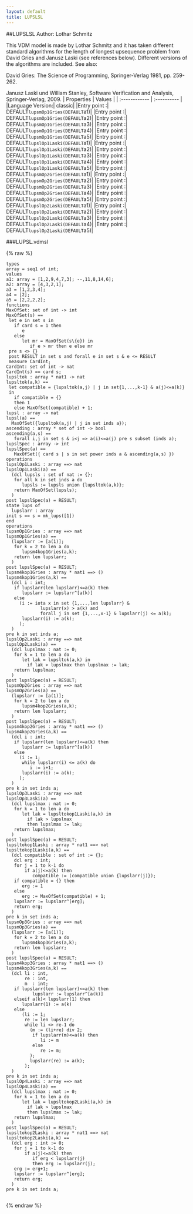 ```yaml
---
layout: default
title: LUPSLSL
---
```


##LUPSLSL
Author: Lothar Schmitz


This VDM model is made by Lothar Schmitz and it has taken different
standard algorithms for the length of longest upsequence problem
from David Gries and Janusz Laski (see references below). Different 
versions of the algorithms are included. See also:

David Gries: The Science of Programming, Springer-Verlag 1981, 
pp. 259-262.

Janusz Laski und William Stanley, Software Verification and Analysis, 
Springer-Verlag, 2009.
| Properties | Values          |
| :------------ | :---------- |
|Language Version:| classic|
|Entry point     :| DEFAULT`lupsmOp1Gries(DEFAULT`a1)|
|Entry point     :| DEFAULT`lupsmOp1Gries(DEFAULT`a2)|
|Entry point     :| DEFAULT`lupsmOp1Gries(DEFAULT`a3)|
|Entry point     :| DEFAULT`lupsmOp1Gries(DEFAULT`a4)|
|Entry point     :| DEFAULT`lupsmOp1Gries(DEFAULT`a5)|
|Entry point     :| DEFAULT`lupslOp1Laski(DEFAULT`a1)|
|Entry point     :| DEFAULT`lupslOp1Laski(DEFAULT`a2)|
|Entry point     :| DEFAULT`lupslOp1Laski(DEFAULT`a3)|
|Entry point     :| DEFAULT`lupslOp1Laski(DEFAULT`a4)|
|Entry point     :| DEFAULT`lupslOp1Laski(DEFAULT`a5)|
|Entry point     :| DEFAULT`lupsmOp2Gries(DEFAULT`a1)|
|Entry point     :| DEFAULT`lupsmOp2Gries(DEFAULT`a2)|
|Entry point     :| DEFAULT`lupsmOp2Gries(DEFAULT`a3)|
|Entry point     :| DEFAULT`lupsmOp2Gries(DEFAULT`a4)|
|Entry point     :| DEFAULT`lupsmOp2Gries(DEFAULT`a5)|
|Entry point     :| DEFAULT`lupslOp2Laski(DEFAULT`a1)|
|Entry point     :| DEFAULT`lupslOp2Laski(DEFAULT`a2)|
|Entry point     :| DEFAULT`lupslOp2Laski(DEFAULT`a3)|
|Entry point     :| DEFAULT`lupslOp2Laski(DEFAULT`a4)|
|Entry point     :| DEFAULT`lupslOp2Laski(DEFAULT`a5)|


###LUPSL.vdmsl

{% raw %}
~~~
types
array = seq1 of int;
values
a1: array = [1,2,9,4,7,3]; --,11,8,14,6]; a2: array = [4,3,2,1];a3 = [1,2,3,4]; a4 = [2];a5 = [2,2,2,2];
functions
MaxOfSet: set of int -> intMaxOfSet(s) == let e in set s in   if card s = 1 then      e   else      let mr = MaxOfSet(s\{e}) in         if e > mr then e else mr pre s <> {} post RESULT in set s and forall e in set s & e <= RESULT measure CardInt;
CardInt: set of int -> natCardInt(s) == card s;
lupsltok : array * nat1 -> natlupsltok(a,k) == let compatible = {lupsltok(a,j) | j in set{1,...,k-1} & a(j)<=a(k)}  in   if compatible = {}    then 1    else MaxOfSet(compatible) + 1; 
lupsl : array -> natlupsl(a) ==   MaxOfSet({lupsltok(a,j) | j in set inds a});
ascending : array * set of int -> boolascending(a,s) ==   forall i,j in set s & i<j => a(i)<=a(j) pre s subset (inds a);
lupslSpec : array -> intlupslSpec(a) ==   MaxOfSet({ card s | s in set power inds a & ascending(a,s) })
operations
lupslOp1Laski : array ==> natlupslOp1Laski(a) ==   (dcl lupsls : set of nat := {};   for all k in set inds a do      lupsls := lupsls union {lupsltok(a,k)};   return MaxOfSet(lupsls);  )post lupslSpec(a) = RESULT;
state lups of  lupslarr : array init s == s = mk_lups([1])end
operations
lupsmOp1Gries : array ==> natlupsmOp1Gries(a) ==   (lupslarr := [a(1)];   for k = 2 to len a do      lupsm4kop1Gries(a,k);   return len lupslarr;  )post lupslSpec(a) = RESULT;
lupsm4kop1Gries : array * nat1 ==> ()lupsm4kop1Gries(a,k) ==  (dcl i : int;    if lupslarr(len lupslarr)<=a(k) then      lupslarr := lupslarr^[a(k)]   else     (i := iota x in set {1,...,len lupslarr} &             lupslarr(x) > a(k) and              forall j in set {1,...,x-1} & lupslarr(j) <= a(k);      lupslarr(i) := a(k);     );  )pre k in set inds a;
lupslOp2Laski : array ==> natlupslOp2Laski(a) ==   (dcl lupslmax : nat := 0;   for k = 1 to len a do      let lak = lupsltok(a,k) in        if lak > lupslmax then lupslmax := lak;   return lupslmax;  )post lupslSpec(a) = RESULT;
lupsmOp2Gries : array ==> natlupsmOp2Gries(a) ==   (lupslarr := [a(1)];   for k = 2 to len a do      lupsm4kop2Gries(a,k);   return len lupslarr;  )post lupslSpec(a) = RESULT;
lupsm4kop2Gries : array * nat1 ==> ()lupsm4kop2Gries(a,k) ==  (dcl i : int;    if lupslarr(len lupslarr)<=a(k) then      lupslarr := lupslarr^[a(k)]   else     (i := 1;      while lupslarr(i) <= a(k) do         i := i+1;      lupslarr(i) := a(k);     );  )pre k in set inds a;
lupslOp3Laski : array ==> natlupslOp3Laski(a) ==   (dcl lupslmax : nat := 0;    for k = 1 to len a do      let lak = lupsltokop1Laski(a,k) in        if lak > lupslmax         then lupslmax := lak;   return lupslmax;  )post lupslSpec(a) = RESULT;
lupsltokop1Laski : array * nat1 ==> natlupsltokop1Laski(a,k) ==  (dcl compatible : set of int := {};   dcl erg : int;    for j = 1 to k-1 do       if a(j)<=a(k) then          compatible := (compatible union {lupslarr(j)});   if compatible = {} then       erg := 1   else       erg := MaxOfSet(compatible) + 1;   lupslarr := lupslarr^[erg];   return erg;  )pre k in set inds a; 
lupsmOp3Gries : array ==> natlupsmOp3Gries(a) ==   (lupslarr := [a(1)];   for k = 2 to len a do      lupsm4kop3Gries(a,k);   return len lupslarr;  )post lupslSpec(a) = RESULT;
lupsm4kop3Gries : array * nat1 ==> ()lupsm4kop3Gries(a,k) ==  (dcl li : int,       re : int,       m  : int;    if lupslarr(len lupslarr)<=a(k) then          lupslarr := lupslarr^[a(k)]   elseif a(k)< lupslarr(1) then       lupslarr(1) := a(k)   else        (li := 1;       re := len lupslarr;       while li <> re-1 do         (m := (li+re) div 2;          if lupslarr(m)<=a(k) then             li := m          else             re := m;         );         lupslarr(re) := a(k);       );  )pre k in set inds a;
lupslOp4Laski : array ==> natlupslOp4Laski(a) ==   (dcl lupslmax : nat := 0;    for k = 1 to len a do      let lak = lupsltokop2Laski(a,k) in        if lak > lupslmax         then lupslmax := lak;   return lupslmax;  )post lupslSpec(a) = RESULT;
lupsltokop2Laski : array * nat1 ==> natlupsltokop2Laski(a,k) ==  (dcl erg : int := 0;    for j = 1 to k-1 do       if a(j)<=a(k) then          if erg < lupslarr(j)           then erg := lupslarr(j);   erg := erg+1;   lupslarr := lupslarr^[erg];   return erg;  )pre k in set inds a; 


~~~
{% endraw %}

